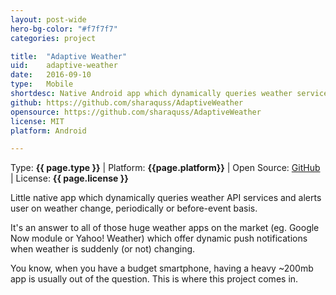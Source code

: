 ```yaml
---
layout: post-wide
hero-bg-color: "#f7f7f7"
categories: project

title:  "Adaptive Weather"
uid:    adaptive-weather
date:   2016-09-10
type:   Mobile
shortdesc: Native Android app which dynamically queries weather services' APIs. Alerts user if some sudden weather changes are coming.
github: https://github.com/sharaquss/AdaptiveWeather
opensource: https://github.com/sharaquss/AdaptiveWeather
license: MIT
platform: Android

---
```


<p class="meta">Type: <strong>{{ page.type }}</strong>  |  Platform: <strong>{{page.platform}}</strong>  |  Open Source: <a href="{{page.github}}">GitHub</a>  |  License: <strong>{{ page.license }}</strong></p>

<p> Little native app which dynamically queries weather API services and alerts user on weather change, periodically or before-event basis. <p>

<p> It's an answer to all of those huge weather apps on the market (eg. Google Now module or Yahoo! Weather) which offer dynamic push notifications when weather is suddenly (or not) changing.</p>

<p>You know, when you have a budget smartphone, having a heavy ~200mb app is usually out of the question. This is where this project comes in.</p>
